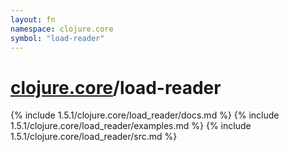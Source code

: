 ```yaml
---
layout: fn
namespace: clojure.core
symbol: "load-reader"
---
```


# [clojure.core](../)/load-reader

{% include 1.5.1/clojure.core/load_reader/docs.md %}
{% include 1.5.1/clojure.core/load_reader/examples.md %}
{% include 1.5.1/clojure.core/load_reader/src.md %}


